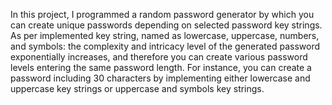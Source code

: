 In this project, I programmed a random password generator by which you can create unique passwords depending on selected password key strings. As per implemented key string, named as lowercase, uppercase, numbers, and symbols: the complexity and intricacy level of the generated password exponentially increases, and therefore you can create various password levels entering the same password length. For instance, you can create a password including 30 characters by implementing either lowercase and uppercase key strings or uppercase and symbols key strings.
